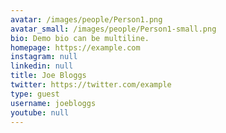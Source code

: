 ```yaml
---
avatar: /images/people/Person1.png
avatar_small: /images/people/Person1-small.png
bio: Demo bio can be multiline.
homepage: https://example.com
instagram: null
linkedin: null
title: Joe Bloggs
twitter: https://twitter.com/example
type: guest
username: joebloggs
youtube: null
---
```

